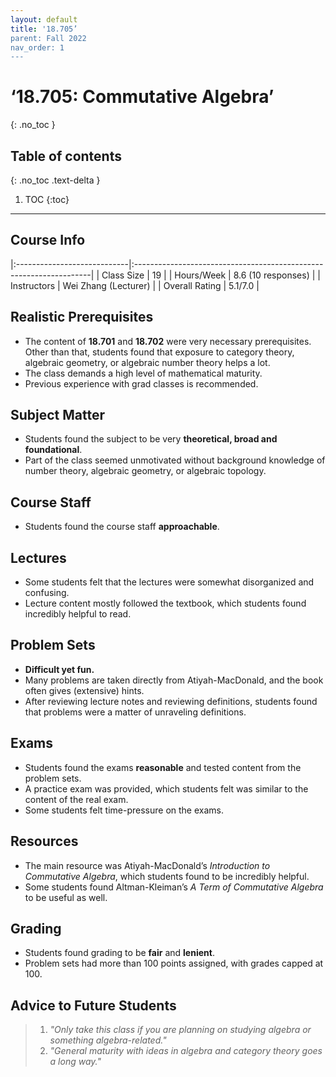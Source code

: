 ```yaml
---
layout: default
title: '18.705’
parent: Fall 2022
nav_order: 1
---
```


# ‘18.705: Commutative Algebra’
{: .no_toc }

## Table of contents
{: .no_toc .text-delta }

1. TOC
{:toc}

---

## Course Info

|:----------------------------|:-------------------------------------------------------------------|
| Class Size    		| 19                                                            		|
| Hours/Week        	| 8.6 (10 responses)                                          	| 
| Instructors         	| Wei Zhang (Lecturer)                              		|
| Overall Rating	| 5.1/7.0						|

## Realistic Prerequisites
* The content of **18.701** and **18.702** were very necessary prerequisites. Other than that, students found that exposure to category theory, algebraic geometry, or algebraic number theory helps a lot. 
* The class demands a high level of mathematical maturity.
* Previous experience with grad classes is recommended. 

## Subject Matter
* Students found the subject to be very **theoretical, broad and foundational**. 
* Part of the class seemed unmotivated without background knowledge of number theory, algebraic geometry, or algebraic topology.

## Course Staff
* Students found the course staff **approachable**.

## Lectures
* Some students felt that the lectures were somewhat disorganized and confusing. 
* Lecture content mostly followed the textbook, which students found incredibly helpful to read. 

## Problem Sets
* **Difficult yet fun.**
* Many problems are taken directly from Atiyah-MacDonald, and the book often gives (extensive) hints.
* After reviewing lecture notes and reviewing definitions, students found that problems were a matter of unraveling definitions. 

## Exams
* Students found the exams **reasonable** and tested content from the problem sets. 
* A practice exam was provided, which students felt was similar to the content of the real exam. 
* Some students felt time-pressure on the exams.

## Resources
* The main resource was Atiyah-MacDonald’s *Introduction to Commutative Algebra*, which students found to be incredibly helpful.
* Some students found Altman-Kleiman’s *A Term of Commutative Algebra*  to be useful as well.
 
## Grading
* Students found grading to be **fair** and **lenient**. 
* Problem sets had more than 100 points assigned, with grades capped at 100. 

## Advice to Future Students
> 1. *"Only take this class if you are planning on studying algebra or something algebra-related."* 
> 2. *"General maturity with ideas in algebra and category theory goes a long way."*



